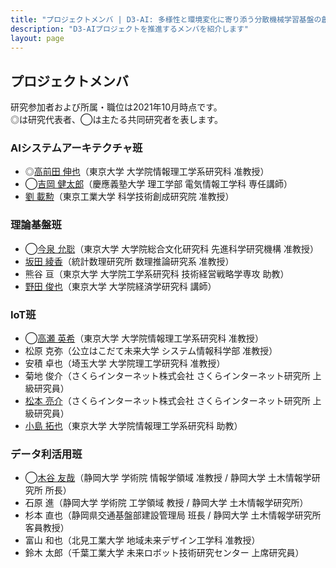 ```yaml
---
title: "プロジェクトメンバ | D3-AI: 多様性と環境変化に寄り添う分散機械学習基盤の創出"
description: "D3-AIプロジェクトを推進するメンバを紹介します"
layout: page
---
```


## プロジェクトメンバ

研究参加者および所属・職位は2021年10月時点です。  
◎は研究代表者、◯は主たる共同研究者を表します。

### AIシステムアーキテクチャ班

- ◎[高前田 伸也](/member/shinya-takamaeda)（東京大学 大学院情報理工学系研究科 准教授）
- ◯[吉岡 健太郎](/member/kentaro-yoshioka)（慶應義塾大学 理工学部 電気情報工学科 専任講師）
- [劉 載勲](/member/jaehoon-yu)（東京工業大学 科学技術創成研究院 准教授）

### 理論基盤班

- ◯[今泉 允聡](/member/masaaki-imaizumi)（東京大学 大学院総合文化研究科 先進科学研究機構 准教授）
- [坂田 綾香](/member/ayaka-sakata)（統計数理研究所 数理推論研究系 准教授）
- 熊谷 亘（東京大学 大学院工学系研究科 技術経営戦略学専攻 助教）
- [野田 俊也](/member/shunya-noda)（東京大学 大学院経済学研究科 講師）

### IoT班

- ◯[高瀬 英希](/member/hideki-takase)（東京大学 大学院情報理工学系研究科 准教授）
- 松原 克弥（公立はこだて未来大学 システム情報科学部 准教授）
- 安積 卓也（埼玉大学 大学院理工学研究科 准教授）
- 菊地 俊介（さくらインターネット株式会社 さくらインターネット研究所 上級研究員）
- [松本 亮介](/member/ryosuke-matsumoto)（さくらインターネット株式会社 さくらインターネット研究所 上級研究員）
- [小島 拓也](/member/takuya-kojima)（東京大学 大学院情報理工学系研究科 助教）

### データ利活用班

- ◯[木谷 友哉](/member/tomoya-kitani)（静岡大学 学術院 情報学領域 准教授 / 静岡大学 土木情報学研究所 所長）
- 石原 進（静岡大学 学術院 工学領域 教授 / 静岡大学 土木情報学研究所）
- 杉本 直也（静岡県交通基盤部建設管理局 班長 / 静岡大学 土木情報学研究所 客員教授）
- 富山 和也（北見工業大学 地域未来デザイン工学科 准教授）
- 鈴木 太郎（千葉工業大学 未来ロボット技術研究センター 上席研究員）

